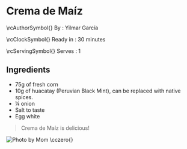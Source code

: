# Crema de Maíz

\rcAuthorSymbol{} By
: Yilmar García

\rcClockSymbol{} Ready in
: 30 minutes

\rcServingSymbol{} Serves
: 1

## Ingredients

- 75g of fresh corn
- 10g of huacatay (Peruvian Black Mint), can be replaced with native spices.
- ¼ onion
- Salt to taste
- Egg white

> Crema de Maíz is delicious! 

![](spaghetti-787048_1280 "Photo by Mom \cczero{}")
